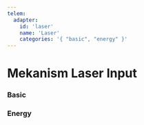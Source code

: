 ```yaml
---
telem:
  adapter:
    id: 'laser'
    name: 'Laser'
    categories: '{ "basic", "energy" }'
---
```


<script setup>
  import { data as metrics } from './common/metrics.data.ts'
</script>

# Mekanism Laser Input <RepoLink path="lib/input/mekanism/LaserInputAdapter.lua" />

<!--@include: ./common/preamble.md -->

### Basic

<MetricTable
  prefix="meklaser:"
  :metrics="[
    ...metrics.genericMachine.basic
  ]"
/>

### Energy

<MetricTable
  prefix="meklaser:"
  :metrics="[
    ...metrics.genericMachine.energy
  ]"
/>